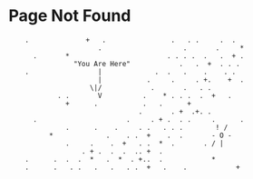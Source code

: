 # Page Not Found

        .              +   .                .   . .     .  .
                          .                    .       .     *
          .       *                        . . . .  .   .  + .
                    "You Are Here"            .   .  +  . . .
        .                 |             .  .   .    .    . .
                          |           .     .     . +.    +  .
                        \|/            .       .   . .
                . .       V          .    * . . .  .  +   .
                  +      .           .   .      +
                                    .       . +  .+. .
          .                      .     . + .  . .     .      .
                  .      .    .     . .   . . .        ! /
              *             .    . .  +    .  .       - O -
                  .     .    .  +   . .  *  .       . / |
                      . + .  .  .  .. +  .
        .      .  .  .  *   .  *  . +..  .            *
        .      .   . .   .   .   . .  +   .    .            +
